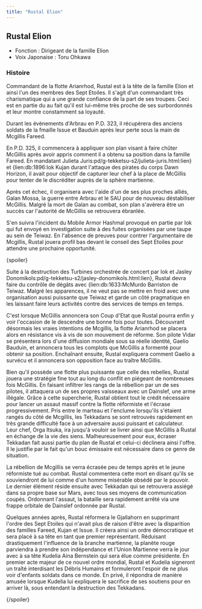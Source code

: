 ```yaml
---
title: "Rustal Elion"
---
```


Rustal Elion
------------





* Fonction : Dirigeant de la famille Elion
* Voix Japonaise : Toru Ohkawa


### Histoire


Commandant de la flotte Arianrhod, Rustal est à la tête de la famille Elion et ainsi l'un des membres des Sept Etoiles. Il s'agit d'un commandant très charismatique qui a une grande confiance de la part de ses troupes. Ceci est en partie du au fait qu'il est lui-même très proche de ses surbordonnés et leur montre constamment sa loyauté. 


Durant les évènements d'Arbrau en P.D. 323, il récupèrera des anciens soldats de la fmaille Issue et Bauduin après leur perte sous la main de Mcgillis Fareed. 


En P.D. 325, il commencera à appliquer son plan visant à faire chûter McGillis après avoir appris comment il a obtenu sa position dans la famille Fareed. En mandatant Julieta Juris:pd/g-tekketsu-s2/julieta-juris.html:lien} et {lien:db:1896:Iok Kujan durant l'attaque des pirates du corps Dawn Horizon, il avait pour objectif de capturer leur chef à la place de McGillis pour tenter de le discréditer auprès de la sphère martienne. 


Après cet échec, il organisera avec l'aide d'un de ses plus proches alliés, Galan Mossa, la guerre entre Arbrau et le SAU pour de nouveau déstabiliser McGillis. Malgré la mort de Galan au combat, son plan s'avèrera être un succès car l'autorité de McGillis se retrouvera ébranlée. 


S'en suivra l'incident du Mobile Armor Hashmal provoqué en partie par Iok qui fut envoyé en investigation suite à des fuites organisées par une taupe au sein de Teiwaz. En l'absence de preuves pour contrer l'argumentaire de Mcgillis, Rustal jouera profil bas devant le conseil des Sept Etoiles pour attendre une prochaine opportunité. 


{spoiler}


Suite à la destruction des Turbines orchestrée de concert par Iok et Jasley Donomikols:pd/g-tekketsu-s2/jasley-donomikols.html:lien}, Rustal devra faire du contrôle de dégâts avec {lien:db:1633:McMurdo Barriston de Teiwaz. Malgré les apparences, il ne veut pas se mettre en froid avec une organisation aussi puissante que Teiwaz et garde un côté pragmatique en les laissant faire leurs activités contre des services de temps en temps. 


C'est lorsque McGillis annoncera son Coup d'Etat que Rustal pourra enfin y voir l'occasion de le descendre une bonne fois pour toutes. Découvrant désormais les vraies intentions de Mcgillis, la flotte Arianrhod se placera alors en résistance vis à vis de son mouvement de réforme. Son pilote Vidar se présentera lors d'une diffusion mondiale sous sa réelle identité, Gaelio Bauduin, et annoncera tous les complots que McGillis a formenté pour obtenir sa position. Enchaînant ensuite, Rustal expliquera comment Gaelio a survécu et il annoncera son opposition face au traître McGillis. 


Bien qu'il possède une flotte plus puissante que celle des rebelles, Rustal jouera une stratégie fine tout au long du conflit en piégeant de nombreuses fois McGillis. En faisant infiltrer les rangs de la rébellion par un de ses pilotes, il attaquera un de ses propres vaisseaux avec un Dainslef, une arme illégale. Grâce à cette supercherie, Rustal obtient tout le crédit nécessaire pour lancer un assaut massif contre la flotte réformiste et l'écrase progressivement. Pris entre le marteau et l'enclume lorsqu'ils s'étaient rangés du côté de Mcgillis, les Tekkadans se sont retrouvés rapidement en très grande difficulté face à un adversaire aussi puissant et calculateur. Leur chef, Orga Itsuka, ira jusqu'à vouloir se livrer ainsi que McGillis à Rustal en échange de la vie des siens. Malheureusement pour eux, écraser Tekkadan fait aussi partie du plan de Rustal et celui-ci déclinera ainsi l'offre. Il le justifie par le fait qu'un bouc émissaire est nécessaire dans ce genre de situation. 


La rébellion de Mcgillis se verra écrasée peu de temps après et le jeune réformiste tué au combat. Rustal commentera cette mort en disant qu'ils se souviendront de lui comme d'un homme misérable obsédé par le pouvoir. Le dernier élément réside ensuite avec Tekkadan qui se retrouvera assiégé dans sa propre base sur Mars, avec tous ses moyens de communication coupés. Ordonnant l'assaut, la bataille sera rapidement arrêté via une frappe orbitale de Dainslef ordonnée par Rustal. 


Quelques années après, Rustal réformera le Gjallahorn en supprimant l'ordre des Sept Etoiles qui n'avait plus de raison d'être avec la disparition des familles Fareed, Kujan et Issue. Il créera ainsi un ordre démocratique et sera placé à sa tête en tant que premier représentant. Réduisant drastiquement l'influence de la branche martienne, la planète rouge parviendra à prendre son indépendance et l'Union Martienne verra le jour avec à sa tête Kudelia Aina Bernstein qui sera élue comme présidente. En premier acte majeur de ce nouvel ordre mondial, Rustal et Kudelia signeront un traîté interdisant les Débris Humains et formuleront l'espoir de ne plus voir d'enfants soldats dans ce monde. En privé, il répondra de manière amusée lorsque Kudelia lui expliquera le sacrifice de ses soutiens pour en arriver là, sous entendant la destruction des Tekkadans. 


{/spoiler}


